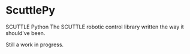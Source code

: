 # ScuttlePy
SCUTTLE Python
The SCUTTLE robotic control library written the way it should've been.

Still a work in progress.
